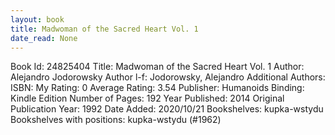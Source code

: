 ```yaml
---
layout: book
title: Madwoman of the Sacred Heart Vol. 1
date_read: None
---
```


Book Id: 24825404
Title: Madwoman of the Sacred Heart Vol. 1
Author: Alejandro Jodorowsky
Author l-f: Jodorowsky, Alejandro
Additional Authors: 
ISBN: 
My Rating: 0
Average Rating: 3.54
Publisher: Humanoids
Binding: Kindle Edition
Number of Pages: 192
Year Published: 2014
Original Publication Year: 1992
Date Added: 2020/10/21
Bookshelves: kupka-wstydu
Bookshelves with positions: kupka-wstydu (#1962)

